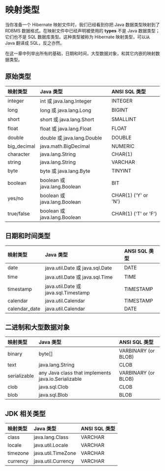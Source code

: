 # 映射类型

当你准备一个 Hibernate 映射文件时，我们已经看到你把 Java 数据类型映射到了 RDBMS 数据格式。在映射文件中已经声明被使用的 **types** 不是 Java 数据类型；它们也不是 SQL 数据库类型。这种类型被称为 Hibernate 映射类型，可以从 Java 翻译成 SQL，反之亦然。  

在这一章中列举出所有的基础，日期和时间，大型数据对象，和其它内嵌的映射数据类型。  

## 原始类型

|映射类型   | Java 类型   | ANSI SQL 类型    |
|:---------|:------------|:------------|
|integer|int 或 java.lang.Integer|INTEGER|
|long|long 或 java.lang.Long	|BIGINT|
|short|short 或 java.lang.Short|SMALLINT|
|float|float 或 java.lang.Float|FLOAT|
|double|double 或 java.lang.Double|DOUBLE|
|big_decimal|java.math.BigDecimal|NUMERIC|
|character|java.lang.String|CHAR(1)|
|string|java.lang.String|VARCHAR|
|byte|byte 或 java.lang.Byte|TINYINT|
|boolean|boolean 或 java.lang.Boolean|BIT|
|yes/no|boolean 或 java.lang.Boolean|CHAR(1) ('Y' or 'N')|
|true/false|boolean 或 java.lang.Boolean|CHAR(1) ('T' or 'F')|

## 日期和时间类型

|映射类型   | Java 类型   | ANSI SQL 类型    |
|:---------|:------------|:------------|
|date|java.util.Date 或 java.sql.Date|DATE|
|time|java.util.Date 或 java.sql.Time|TIME|
|timestamp|java.util.Date 或 java.sql.Timestamp|TIMESTAMP|
|calendar|java.util.Calendar|TIMESTAMP|
|calendar_date|java.util.Calendar|DATE|

## 二进制和大型数据对象

|映射类型   | Java 类型   | ANSI SQL 类型    |
|:---------|:------------|:------------|
|binary|byte[]|VARBINARY (or BLOB)|
|text|java.lang.String|CLOB|
|serializable|any Java class that implements java.io.Serializable|VARBINARY (or BLOB)|
|clob|java.sql.Clob|CLOB|
|blob|java.sql.Blob|BLOB|

## JDK 相关类型

|映射类型   | Java 类型   | ANSI SQL 类型    |
|:---------|:------------|:------------|
|class|java.lang.Class|VARCHAR|
|locale|java.util.Locale|VARCHAR|
|timezone|java.util.TimeZone|VARCHAR|
|currency|java.util.Currency|VARCHAR|